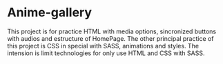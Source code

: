 # Anime-gallery

This project is for practice HTML with media options, sincronized buttons with audios and estructure of HomePage. The other principal practice of this project is CSS in special with SASS, animations and styles. The intension is limit technologies for only use HTML and CSS with SASS.
